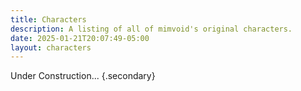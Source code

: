 ```yaml
---
title: Characters
description: A listing of all of mimvoid's original characters.
date: 2025-01-21T20:07:49-05:00
layout: characters
---
```


Under Construction...
{.secondary}
